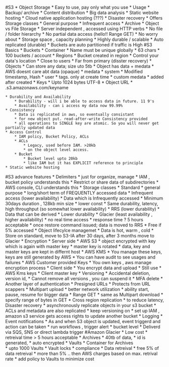 #S3
    * Object Storage
       * Easy to use, pay only what you use
    * Usage
        * Backup/ archive
        * Content distribution
        * Big data analysis
        * Static website hosting
        * Cloud native application hosting (???)
        * Disaster recovery
    * Offers Storage classes
        * General purpose
        * Infrequent access
        * Archive
    * Object vs File Storage
        * Server independent , accessed using HTTP verbs
        * No file / folder hierarchy
        * No partial data access (hello!! Range GET)
        * No worry about
            * Storage space , capacity planning
        * Highly durable / scalable
            * Auto replicated (durable)
            * Buckets are auto partitioned if traffic is High
#S3 Basics
    * Buckets
        * Container
        * Name must be unique globally
        * 63 chars
        * 100 buckets / account
    * Regions
        * Bucket created in region
        * Control your data's location 
            * Close to users
            * Far from primary (disster recovery)
    * Objects
        * Can store any data; size uto 5tb
        * Object has data + medata
            * AWS doesnt care abt data (opaque)
            * medata
                * system
                    * Modified timestamp, Hash
                * user
                    * tags. only at create time
                * custom medata 
                    * added after created
    * Keys
        * Upto 1024 bytes UTF-8
    * Object URL
        * <bucketname>.s3.amazonaws.com/keyname

    * Durability and Availability
        * Durability - will i be able to access data in future. 11 9's
        * Availability - can i access my data now 99.99%
    * Consistency
        * Data is replicated in aws, so eventually consistant
        * for new object put. read-after-write Consistency provided
        * all operations to SINGLE key are atomic. So you will never get partially updated data
    * Access Control
        * IAM policy, Bucket Policy, ACLs
        * ACLs 
            * Legacy, used before IAM. >20kb
            * on the object level access.
        * Bucket
            * Bucket level upto 20kb
            * like IAM but it has EXPLICIT reference to principle 
    * Static website hosting
#S3 advance features
    * Delimiters
        * just for organize, manage
        * IAM , bucket policy understands this
            * Restrict or share data of subdirectories
        * AWS console, CLI understands this
    * Storage classes
        * Standard
            * general purpose
            * long/short term of FREQUENTLY accessed data
        * Infrequent access (lower availability)
            * Data which is Infrequently accessed
            * Minimum 30days duration , 128kb min size
            * lower const
            * Same durability, latency, high throughput (so somewhat lower availability)
        * RRS (lower durability)
            * Data that can be derived
            * Lower durability
        * Glacier  (least availability , higher availability)
            * no real time access
            * response time ? 5 hours acceptable
            * once restore command issued; data is moved to RRS 
            * Free if 5% accessed
    * Object lifecylce managemet
        * Data is hot, warm , cold
        * Store on standard, move to S3-IA after 30 days, after 3 months move to Glacier
    * Encryption
        * Server side 
           * AWS S3
                * object encrypted with key which is again with master key
                * master key is rotated
                * data, key and master keys are kept in differnt host
            * AWS KMS
                * You manage these keys, keys are still generated by AWS
                * You can have audit to see usages and failures
            * AWS Customer provided Keys
                * You own keys , aws manage encryption process
        * Client side
            * You encrypt data and upload
            * Still use 
                * AWS Kms keys
                * Client master key
    * Versioning
        * Accidental deletion, version id,
        * Cannot remove all versions , you can suspend it
    * MFA delete
        * Another layer of authentication
    * Presigned URLs
        * Protects from URL scappers
    * Multipart upload
        * better network utilization
        * ability start, pause, resume for bigger data
    * Range GET
        * same as Multipart download
        * specify range of bytes in GET
    * Cross region replication
        * to reduce latency, Disaster recovery
        * asynchronously replicate objects in your s3 bucket
        * ACLs and metadata are also replicated
        * keep versioning on
        * set up IAM , amazon s3 service gets access rights to update another bucket
    * Logging 
    * Event notifications
        * As and when S3 object is updated, event triggerd and action can be taken
        * run workflows , trigger alert 
        * bucket level 
        * Deliverd via SQS, SNS or direct lambda trigger
#Amazon Glacier
    * Low cost
    * retreival time > 5 hours acceptable
    * Archives
        * 40tb of data, 
        * id is generated, 
        * auto encrypted
    * Vaults 
        * Container for Archives  
        * upto 1000 Vaults
    * Vault locks
        * compliance
    * Data retreival
        * free 5% of data retreival
        * more than 5% .. then AWS charges based on max. retrival rate
        * add policy to Vaults to minimize cost
